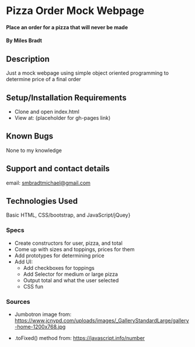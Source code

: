 # Pizza Order Mock Webpage

#### Place an order for a pizza that will never be made

#### By Miles Bradt

## Description

Just a mock webpage using simple object oriented programming to determine price of a final order

## Setup/Installation Requirements

* Clone and open index.html
* View at: (placeholder for gh-pages link)


## Known Bugs

None to my knowledge

## Support and contact details

email: smbradtmichael@gmail.com

## Technologies Used

Basic HTML, CSS/bootstrap, and JavaScript/jQuey}

### Specs

  - Create constructors for user, pizza, and total
  - Come up with sizes and toppings, prices for them
  - Add prototypes for determining price
  - Add UI:
    - Add checkboxes for toppings
    - Add Selector for medium or large pizza
    - Output total and what the user selected
    - CSS fun

### Sources

* Jumbotron image from: https://www.jcnypd.com/uploads/images/_GalleryStandardLarge/gallery-home-1200x768.jpg

* .toFixed() method from: https://javascript.info/number
